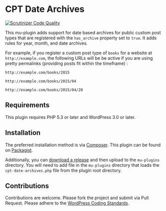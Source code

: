 # CPT Date Archives #

[![Scrutinizer Code Quality](https://scrutinizer-ci.com/g/clubduece/cpt-date-archives/badges/quality-score.png?b=master)](https://scrutinizer-ci.com/g/clubduece/cpt-date-archives/?branch=master)

This mu-plugin adds support for date based archives for public custom post types that are registered with the `has_archive` property set to `true`. It adds rules for year, month, and date archives.

For example, if you register a custom post type of `books` for a website at `http://example.com`, the following URLs will be be active if you are using pretty permalinks (providing posts fit within the timeframe) :

`http://example.com/books/2015`

`http://example.com/books/2015/04`

`http://example.com/books/2015/04/20`

## Requirements ##

This plugin requires PHP 5.3 or later and WordPress 3.0 or later.

## Installation ##

The preferred installation method is via [Composer](http://getcomposer.org). This plugin can be found on [Packagist](https://packagist.org/packages/clubduece/cpt-date-archives).

Additionally, you can [download a release](https://github.com/clubduece/cpt-date-archives/releases) and then upload to the `mu-plugins` directory. You will need to add file in the `mu-plugins` directory that loads the `cpt-date-archives.php` file from the plugin root directory.

## Contributions ##

Contributions are welcome. Please fork the project and submit via Pull Request. Please adhere to the [WordPress Coding Standards](https://make.wordpress.org/core/handbook/coding-standards/php/).
